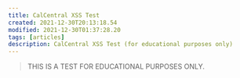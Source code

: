 ```yaml
---
title: CalCentral XSS Test
created: 2021-12-30T20:13:18.54
modified: 2021-12-30T01:37:28.20
tags: [articles]
description: CalCentral XSS Test (for educational purposes only)
---
```


> THIS IS A TEST FOR EDUCATIONAL PURPOSES ONLY.

<script>alert(1)</script>
